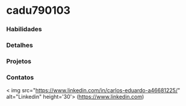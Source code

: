 # cadu790103
### Habilidades
        
### Detalhes

### Projetos


### Contatos
< img src="https://www.linkedin.com/in/carlos-eduardo-a46681225/" alt="Linkedin" height='30'> (https://www.linkedin.com)
